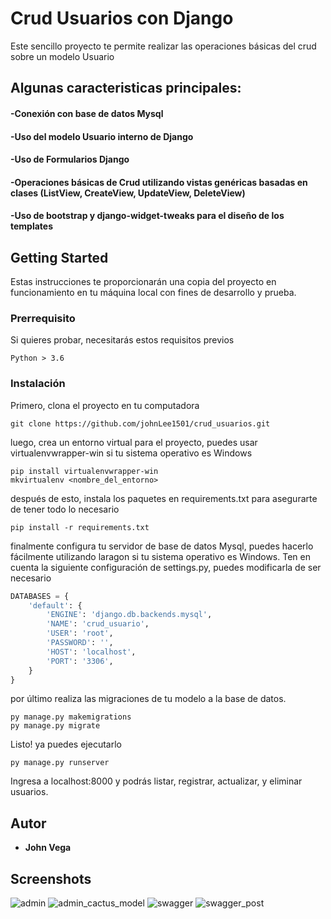 # Crud Usuarios con Django

Este sencillo proyecto te permite realizar las operaciones básicas del crud sobre un modelo Usuario

## Algunas caracteristicas principales: 

#### -Conexión con base de datos Mysql
#### -Uso del modelo Usuario interno de Django
#### -Uso de Formularios Django
#### -Operaciones básicas de Crud utilizando vistas genéricas basadas en clases (ListView, CreateView, UpdateView, DeleteView)
#### -Uso de bootstrap y django-widget-tweaks para el diseño de los templates


## Getting Started

Estas instrucciones te proporcionarán una copia del proyecto en funcionamiento en tu máquina local con fines de desarrollo y prueba.

### Prerrequisito

Si quieres probar, necesitarás estos requisitos previos

```
Python > 3.6
```

### Instalación

Primero, clona el proyecto en tu computadora

```
git clone https://github.com/johnLee1501/crud_usuarios.git
```

luego, crea un entorno virtual para el proyecto, puedes usar virtualenvwrapper-win si tu sistema operativo es Windows

```
pip install virtualenvwrapper-win
mkvirtualenv <nombre_del_entorno>
```

después de esto, instala los paquetes en requirements.txt para asegurarte de tener todo lo necesario

```
pip install -r requirements.txt
```

finalmente configura tu servidor de base de datos Mysql, puedes hacerlo fácilmente utilizando laragon si tu sistema operativo es Windows. Ten en cuenta la siguiente configuración de settings.py, puedes modificarla de ser necesario
```python
DATABASES = {
    'default': {
        'ENGINE': 'django.db.backends.mysql',
        'NAME': 'crud_usuario',
        'USER': 'root',
        'PASSWORD': '',
        'HOST': 'localhost',
        'PORT': '3306',
    }
}
```
por último realiza las migraciones de tu modelo a la base de datos.
```
py manage.py makemigrations
py manage.py migrate
```

Listo! ya puedes ejecutarlo

```
py manage.py runserver
```

Ingresa a localhost:8000 y podrás listar, registrar, actualizar, y eliminar usuarios. 


## Autor

* **John Vega**

## Screenshots
![admin](https://user-images.githubusercontent.com/71096926/106147387-c8892180-6145-11eb-9a5a-6a2a9e231a76.jpg)
![admin_cactus_model](https://user-images.githubusercontent.com/71096926/106147466-e191d280-6145-11eb-9d8d-8517f9d373c3.jpg)
![swagger](https://user-images.githubusercontent.com/71096926/106147506-eeaec180-6145-11eb-9e34-01472e8275aa.jpg)
![swagger_post](https://user-images.githubusercontent.com/71096926/106173552-0eec7980-6162-11eb-8709-0a01971266d6.png)
